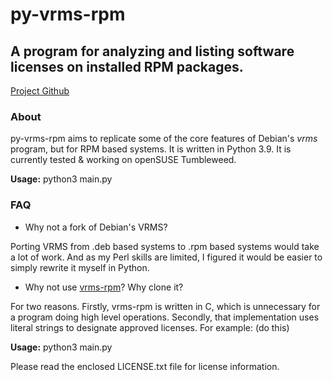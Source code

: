 # py-vrms-rpm
## A program for analyzing and listing software licenses on installed RPM packages.
[Project Github](https://github.com/christianitus03/py-vrms-rpm)

### About
py-vrms-rpm aims to replicate some of the core features of Debian's _vrms_ program, but for RPM based systems.
It is written in Python 3.9. It is currently tested & working on openSUSE Tumbleweed.

**Usage:** python3 main.py

### FAQ
* Why not a fork of Debian's VRMS?

Porting VRMS from .deb based systems to .rpm based systems would take a lot of work. And as my Perl skills are
limited, I figured it would be easier to simply rewrite it myself in Python.
* Why not use [vrms-rpm](https://github.com/suve/vrms-rpm)? Why clone it?

For two reasons. Firstly, vrms-rpm is written in C, which is unnecessary for a program doing high level operations.
Secondly, that implementation uses literal strings to designate approved licenses. For example:
(do this)


**Usage:** python3 main.py

Please read the enclosed LICENSE.txt file for license information.

